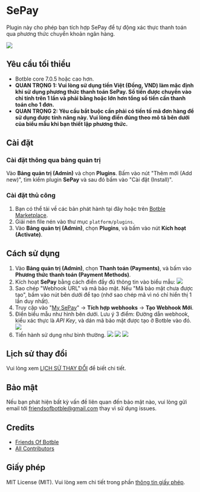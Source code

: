 # SePay

Plugin này cho phép bạn tích hợp SePay để tự động xác thực thanh toán qua phương thức chuyển khoản ngân hàng.

![](./screenshot.png)

## Yêu cầu tối thiểu

- Botble core 7.0.5 hoặc cao hơn.
- **QUAN TRỌNG 1: Vui lòng sử dụng tiền Việt (Đồng, VND) làm mặc định khi sử dụng phương thức thanh toán SePay. Số tiền được chuyển vào chỉ tính trên 1 lần và phải bằng hoặc lớn hơn tổng số tiền cần thanh toán cho 1 đơn.**
- **QUAN TRỌNG 2: Yêu cầu bắt buộc cần phải có tiền tố mã đơn hàng để sử dụng được tính năng này. Vui lòng điền đúng theo mô tả bên dưới của biểu mẫu khi bạn thiết lập phương thức.**

## Cài đặt

### Cài đặt thông qua bảng quản trị

Vào **Bảng quản trị (Admin)** và chọn **Plugins**. Bấm vào nút "Thêm mới (Add new)", tìm kiếm plugin **SePay** và sau đó bấm vào "Cài đặt (Install)".

### Cài đặt thủ công

1. Bạn có thể tải về các bản phát hành tại đây hoặc trên [Botble Marketplace](https://marketplace.botble.com/products/friendsofbotble/fob-sepay).
2. Giải nén file nén vào thư mục `platform/plugins`.
3. Vào **Bảng quản trị (Admin)**, chọn **Plugins**, và bấm vào nút **Kích hoạt (Activate)**.

## Cách sử dụng

1. Vào **Bảng quản trị (Admin)**, chọn **Thanh toán (Payments)**, và bấm vào **Phương thức thanh toán (Payment Methods)**.
2. Kích hoạt **SePay** bằng cách điền đầy đủ thông tin vào biểu mẫu:
   ![](./art/Screenshot_1.png)
3. Sao chép "Webhook URL" và mã bảo mật. Nếu "Mã bảo mật chưa được tạo", bấm vào nút bên dưới để tạo (nhớ sao chép mã vì nó chỉ hiển thị 1 lần duy nhất).
4. Truy cập vào "[My SePay](https://my.sepay.vn)" -> **Tích hợp webhooks** -> **Tạo Webhook Mới**.
5. Điền biểu mẫu như hình bên dưới. Lưu ý 3 điểm: Đường dẫn webhook, kiểu xác thực là *API Key*, và dán mã bảo mật được tạo ở Botble vào đó.
   ![](./art/Screenshot_2.png)
6. Tiến hành sử dụng như bình thường.
   ![](./art/Screenshot_3.png)
   ![](./art/Screenshot_4.png)
   ![](./art/Screenshot_5.png)

## Lịch sử thay đổi

Vui lòng xem [LỊCH SỬ THAY ĐỔI](CHANGELOG.md) để biết chi tiết.

## Bảo mật

Nếu bạn phát hiện bất kỳ vấn đề liên quan đến bảo mật nào, vui lòng gửi email tới friendsofbotble@gmail.com thay vì sử dụng issues.

## Credits

- [Friends Of Botble](https://github.com/FriendsOfBotble)
- [All Contributors](../../contributors)

## Giấy phép

MIT License (MIT). Vui lòng xem chi tiết trong phần [thông tin giấy phép](LICENSE).
